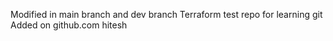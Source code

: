 Modified in main branch and dev branch
Terraform test repo for learning git
Added on github.com
hitesh
